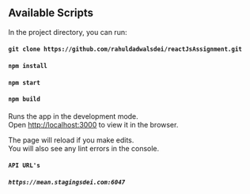 ## Available Scripts

In the project directory, you can run:

#### `git clone https://github.com/rahuldadwalsdei/reactJsAssignment.git`
#### `npm install`
#### `npm start`
#### `npm build`

Runs the app in the development mode.<br>
Open [http://localhost:3000](http://localhost:3000) to view it in the browser.

The page will reload if you make edits.<br>
You will also see any lint errors in the console.

#### `API URL's`
##### `https://mean.stagingsdei.com:6047`
